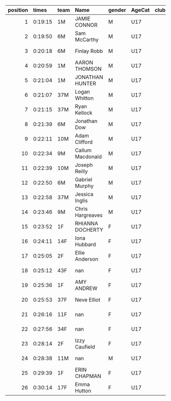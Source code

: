 |   position | times   | team   | Name             | gender   | AgeCat   |   clubnumber | Club name            | Website                               |
|-----------:|:--------|:-------|:-----------------|:---------|:---------|-------------:|:---------------------|:--------------------------------------|
|          1 | 0:19:15 | 1M     | JAMIE CONNOR     | M        | U17      |            1 | East Kilbride AC     | http://www.ekac.org.uk/               |
|          2 | 0:19:50 | 6M     | Sam McCarthy     | M        | U17      |            6 | Cambuslang Harriers  | https://cambuslangharriers.org/       |
|          3 | 0:20:18 | 6M     | Finlay Robb      | M        | U17      |            6 | Cambuslang Harriers  | https://cambuslangharriers.org/       |
|          4 | 0:20:59 | 1M     | AARON THOMSON    | M        | U17      |            1 | East Kilbride AC     | http://www.ekac.org.uk/               |
|          5 | 0:21:04 | 1M     | JONATHAN HUNTER  | M        | U17      |            1 | East Kilbride AC     | http://www.ekac.org.uk/               |
|          6 | 0:21:07 | 37M    | Logan Whitton    | M        | U17      |           37 | Law & District AAC   | http://www.lawaac.co.uk/              |
|          7 | 0:21:15 | 37M    | Ryan Kellock     | M        | U17      |           37 | Law & District AAC   | http://www.lawaac.co.uk/              |
|          8 | 0:21:39 | 6M     | Jonathan Dow     | M        | U17      |            6 | Cambuslang Harriers  | https://cambuslangharriers.org/       |
|          9 | 0:22:11 | 10M    | Adam Clifford    | M        | U17      |           10 | Shettleston Harriers | http://shettlestonharriers.org.uk/    |
|         10 | 0:22:34 | 9M     | Callum Macdonald | M        | U17      |            9 | Garscube Harriers    | https://www.garscubeharriers.org.uk/  |
|         11 | 0:22:39 | 10M    | Joseph Reilly    | M        | U17      |           10 | Shettleston Harriers | http://shettlestonharriers.org.uk/    |
|         12 | 0:22:50 | 6M     | Gabriel Murphy   | M        | U17      |            6 | Cambuslang Harriers  | https://cambuslangharriers.org/       |
|         13 | 0:22:58 | 37M    | Jessica Inglis   | M        | U17      |           37 | Law & District AAC   | http://www.lawaac.co.uk/              |
|         14 | 0:23:46 | 9M     | Chris Hargreaves | M        | U17      |            9 | Garscube Harriers    | https://www.garscubeharriers.org.uk/  |
|         15 | 0:23:52 | 1F     | RHIANNA DOCHERTY | F        | U17      |            1 | East Kilbride AC     | http://www.ekac.org.uk/               |
|         16 | 0:24:11 | 14F    | Iona Hubbard     | F        | U17      |           14 | Ayr Seaforth AC      | https://www.ayrseaforth.co.uk/        |
|         17 | 0:25:05 | 2F     | Ellie Anderson   | F        | U17      |            2 | Kilmarnock H&AC      | http://www.kilmarnockharriers.com/    |
|         18 | 0:25:12 | 43F    | nan              | F        | U17      |           43 | Nithsdale AC         | nan                                   |
|         19 | 0:25:36 | 1F     | AMY ANDREW       | F        | U17      |            1 | East Kilbride AC     | http://www.ekac.org.uk/               |
|         20 | 0:25:53 | 37F    | Neve Elliot      | F        | U17      |           37 | Law & District AAC   | http://www.lawaac.co.uk/              |
|         21 | 0:26:16 | 11F    | nan              | F        | U17      |           11 | Airdrie Harriers     | http://airdrieharriers.org/           |
|         22 | 0:27:56 | 34F    | nan              | F        | U17      |           34 | Kilbarchan AAC       | https://kilbarchanaac.org.uk/         |
|         23 | 0:28:14 | 2F     | Izzy Caufield    | F        | U17      |            2 | Kilmarnock H&AC      | http://www.kilmarnockharriers.com/    |
|         24 | 0:28:38 | 11M    | nan              | M        | U17      |           11 | Airdrie Harriers     | http://airdrieharriers.org/           |
|         25 | 0:29:39 | 1F     | ERIN CHAPMAN     | F        | U17      |            1 | East Kilbride AC     | http://www.ekac.org.uk/               |
|         26 | 0:30:14 | 17F    | Emma Hutton      | F        | U17      |           17 | Calderglen Harriers  | http://www.calderglenharriers.org.uk/ |